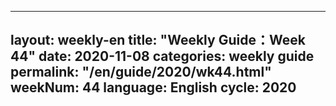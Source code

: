 
---
layout: weekly-en
title: "Weekly Guide：Week 44"
date: 2020-11-08
categories: weekly guide
permalink: "/en/guide/2020/wk44.html"
weekNum: 44
language: English
cycle: 2020
---
